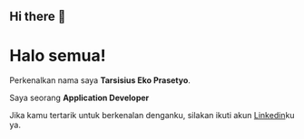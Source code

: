 ## Hi there 👋

# Halo semua! 

Perkenalkan nama saya **Tarsisius Eko Prasetyo**.<br>

Saya seorang **Application Developer** <br>

Jika kamu tertarik untuk berkenalan denganku, silakan ikuti akun [Linkedin](www.linkedin.com/in/tarsisius-eko-prasetyo-b80153170)ku ya.
